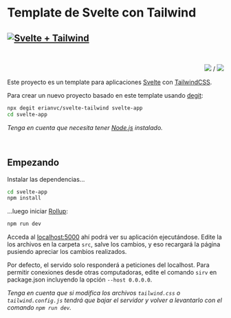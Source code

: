 # Template de Svelte con Tailwind

[![Svelte + Tailwind](https://i.imgur.com/qEDpxJj.png)](https://dev.to/erianvc/configurando-svelte-con-tailwind-52g9)
---
<br>

<p align="right"><a href="README.md"><img src="http://icons.iconarchive.com/icons/famfamfam/flag/16/us-icon.png"></a> / <a href="README.es.md"><img src="http://icons.iconarchive.com/icons/famfamfam/flag/16/es-icon.png"></a></p>

Este proyecto es un template para aplicaciones [Svelte](https://svelte.dev) con [TailwindCSS](https://tailwindcss.com/).

Para crear un nuevo proyecto basado en este template usando [degit](https://github.com/Rich-Harris/degit):

```bash
npx degit erianvc/svelte-tailwind svelte-app
cd svelte-app
```

*Tenga en cuenta que necesita tener [Node.js](https://nodejs.org) instalado.*

<br>

## Empezando

Instalar las dependencias...

```bash
cd svelte-app
npm install
```

...luego iniciar [Rollup](https://rollupjs.org):

```bash
npm run dev
```

Acceda al [localhost:5000](http://localhost:5000) ahí podrá ver su aplicación ejecutándose. Edite la los archivos en la carpeta `src`, salve los cambios, y eso recargará la página pusiendo apreciar los cambios realizados.

Por defecto, el servido solo responderá a peticiones del localhost. Para permitir conexiones desde otras computadoras, edite el comando `sirv` en package.json incluyendo la opción `--host 0.0.0.0`.

*Tenga en cuenta que si modifica los archivos `tailwind.css` o `tailwind.config.js` tendrá que bajar el servidor y volver a levantarlo con el comando `npm run dev`.*

